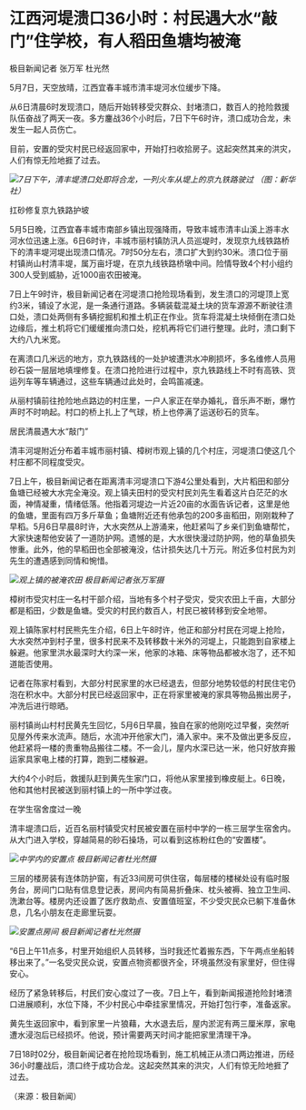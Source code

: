 # 江西河堤溃口36小时：村民遇大水“敲门”住学校，有人稻田鱼塘均被淹

极目新闻记者 张万军 杜光然

5月7日，天空放晴，江西宜春丰城市清丰堤河水位缓步下降。

从6日清晨6时发现溃口，随后开始转移受灾群众、封堵溃口，数百人的抢险救援队伍奋战了两天一夜。多方鏖战36个小时后，7日下午6时许，溃口成功合龙，未发生一起人员伤亡。

目前，安置的受灾村民已经返回家中，开始打扫收拾房子。这起突然其来的洪灾，人们有惊无险地捱了过去。

![](https://inews.gtimg.com/om_bt/OnKh9pcL3HDyJ_T8eMBg5cJvR_Mh_lpjoPZrltU4xLWVUAA/1000)_7日下午，清丰堤溃口处即将合龙，一列火车从堤上的京九铁路驶过
（图：新华社）_

扛砂修复京九铁路护坡

5月5日晚，江西宜春丰城市南部乡镇出现强降雨，导致丰城市清丰山溪上游丰水河水位迅速上涨。6日6时许，丰城市丽村镇防汛人员巡堤时，发现京九线铁路桥下的清丰堤河堤出现溃口情况。7时50分左右，溃口扩大到约30米。溃口位于丽村镇尚山村清丰堤，属万亩圩堤，在京九线铁路桥墩中间。险情导致4个村小组约300人受到威胁，近1000亩农田被淹。

7日上午9时许，极目新闻记者在河堤溃口抢险现场看到，发生溃口的河堤顶上宽约3米，铺设了水泥，是一条通行道路。多辆装载混凝土块的货车源源不断驶往溃口处，溃口处两侧有多辆挖掘机和推土机正在作业。货车将混凝土块倾倒在溃口处边缘后，推土机将它们缓缓推向溃口处，挖机再将它们进行整理。此时，溃口剩下大约八九米宽。

在离溃口几米远的地方，京九铁路线的一处护坡遭洪水冲刷损坏，多名维修人员用砂石袋一层层地填埋修复。在溃口抢险进行过程中，京九铁路线上不时有高铁、货运列车等车辆通过，这些车辆通过此处时，会鸣笛减速。

从丽村镇前往抢险地点路边的村庄里，一户人家正在举办婚礼，音乐声不断，爆竹声时不时响起。村口的桥上扎上了气球，桥上也停满了运送砂石的货车。

居民清晨遇大水“敲门”

清丰河堤附近分布着丰城市丽村镇、樟树市观上镇的几个村庄，河堤溃口使这几个村庄都不同程度受灾。

7日上午，极目新闻记者在距离清丰河堤溃口下游4公里处看到，大片稻田和部分鱼塘已经被大水完全淹没。观上镇夫田村的受灾村民刘先生看着这片白茫茫的水面，神情凝重，情绪低落。他指着河堤边一片近20亩的水面告诉记者，这里是他的鱼塘，里面有四万多斤草鱼；鱼塘附近还有他承包的200多亩稻田，刚刚栽种了早稻。5月6日早晨8时许，大水突然从上游涌来，他赶紧叫了乡亲们到鱼塘帮忙，大家快速帮他安装了一道防护网。遗憾的是，大水很快漫过防护网，他的草鱼损失惨重。此外，他的早稻田也全部被淹没，估计损失达几十万元。附近多位村民为刘先生的遭遇感到同情和惋惜。

![](https://inews.gtimg.com/om_bt/OZj8rR0bZ3vijWSZ1r2xlhZwPCFVcDeSGiRfteFdSKjvEAA/1000)_观上镇的被淹农田
极目新闻记者张万军摄_

樟树市受灾村庄一名村干部介绍，当地有多个村子受灾，受灾农田上千亩，大部分都是稻田，少数是鱼塘。受灾的村民约数百人，村民已被转移到安全地带。

观上镇陈家村村民熊先生介绍，6日上午8时许，他正和部分村民在河堤上抢险，大水突然冲到村子里，很多村民来不及转移数十米外的河堤上，只能跑到自家楼上躲避。他家里洪水最深时大约深一米，他家的冰箱、床等物品都被水泡了，还不知道能否使用。

记者在陈家村看到，大部分村民家里的水已经退去，但部分地势较低的村民住宅仍泡在积水中。大部分村民已经返回家中，正在将家里被淹的家具等物品搬出房子，冲洗后进行晾晒。

丽村镇尚山村村民黄先生回忆，5月6日早晨，独自在家的他刚吃过早餐，突然听见屋外传来水流声。随后，水流冲开他家大门，涌入家中。来不及做出更多反应，他赶紧将一楼的贵重物品搬往二楼。不一会儿，屋内水深已达一米，他只好放弃搬运家具家电上楼的打算，跑到二楼躲避。

大约4个小时后，救援队赶到黄先生家门口，将他从家里接到橡皮艇上。6日晚，他和其他村民被送到丽村镇上的一所中学过夜。

在学生宿舍度过一晚

清丰堤溃口后，近百名丽村镇受灾村民被安置在丽村中学的一栋三层学生宿舍内。从大门进入学校，穿越简易的砂石操场，可以看到这栋粉红色的“安置楼”。

![](https://inews.gtimg.com/om_bt/ORiXjjdKUdf4Gis4odpKTpKYkKe3sOIjW9qVQ6g09LJscAA/1000)_中学内的安置点
极目新闻记者杜光然摄_

三层的楼房装有连体防护窗，有近33间房可供住宿，每层楼的楼梯处设有临时服务台，房间门口贴有信息登记表，房间内有简易折叠床、枕头被褥、独立卫生间、洗漱台等。楼房内还设置了医疗救助点、安置值班室，不少受灾民众已躺下准备休息，几名小朋友在走廊里玩耍。

![](https://inews.gtimg.com/om_bt/OdcVT8ynk5yVB0hUBtWvETgiAxQ8JEGMe2y-Dv6HuM6M4AA/1000)_安置点房间
极目新闻记者杜光然摄_

“6日上午11点多，村里开始组织人员转移，当时我还忙着搬东西，下午两点坐船转移出来了。”一名受灾民众说，安置点物资都很齐全，环境虽然没有家里好，但住得安心。

经历了紧急转移后，村民们安心度过了一夜。7日上午，看到新闻报道抢险封堵溃口进展顺利，水位下降，不少村民心中牵挂家里情况，开始打包行李，准备返家。

黄先生返回家中，看到家里一片狼藉，大水退去后，屋内淤泥有两三厘米厚，家电遭水浸泡后已经损坏。他说，预计需要两天时间才能把家里清理干净。

7日18时02分，极目新闻记者在抢险现场看到，施工机械正从溃口两边推进，历经36小时鏖战后，溃口终于成功合龙。这起突然其来的洪灾，人们有惊无险地捱了过去。

（来源：极目新闻）

